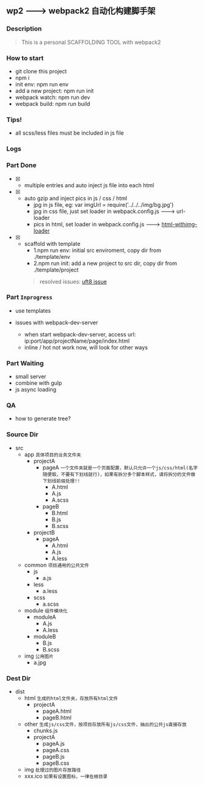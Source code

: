 ## wp2 ---> webpack2 自动化构建脚手架

### Description
> This is a personal SCAFFOLDING TOOL with webpack2

### How to start
- git clone this project
- npm i
- init env: npm run env
- add a new project: npm run init
- webpack watch: npm run dev
- webpack build: npm run build

### Tips!
- all scss/less files must be included in js file

### Logs

### Part Done
- [x] - multiple entries and auto inject js file into each html

- [x] - auto gzip and inject pics in js / css / html
    - jpg in js file, eg: var imgUrl = require('../../../img/bg.jpg')
    - jpg in css file, just set loader in webpack.config.js ---> url-loader
    - pics in html, set loader in webpack.config.js ---> [html-withimg-loader](https://github.com/wzsxyz/html-withimg-loader)

- [x] - scaffold with template
    - 1.npm run env: initial src enviroment, copy dir from ./template/env
    - 2.npm run init: add a new project to src dir, copy dir from ./template/project
    > resolved issues: [uft8 issue](http://ask.csdn.net/questions/167560)

### Part `Inprogress`
+ use templates

+ issues with webpack-dev-server
    - when start webpack-dev-server, access url: ip:port/app/projectName/page/index.html
    - inline / hot not work now, will look for other ways

### Part Waiting
+ small server
+ combine with gulp
+ js async loading


### QA
+ how to generate tree?

### Source Dir
- src
    - app `具体项目的业务文件夹`
        - projectA
            - pageA `一个文件夹就是一个页面配置，默认只允许一个js/css/html(名字随便取，不要有下划线就行)，如果有拆分多个脚本样式，请将拆分的文件做下划线前缀处理!!`
                - A.html
                - A.js
                - A.scss
            - pageB
                - B.html
                - B.js
                - B.scss
        - projectB
            - pageA
                - A.html
                - A.js
                - A.less
    - common `项目通用的公共文件`
        - js
            - a.js
        - less
            - a.less
        - scss
            - a.scss
    - module `组件模块化`
        - moduleA
            - A.js
            - A.less
        - moduleB
            - B.js
            - B.scss
    - img `公用图片`
        - a.jpg

### Dest Dir
- dist
    - html `生成的html文件夹，存放所有html文件`
        - projectA
            - pageA.html
            - pageB.html
    - other `生成js/css文件，按项目存放所有js/css文件，抽出的公共js直接存放`
        - chunks.js
        - projectA
            - pageA.js
            - pageA.css
            - pageB.js
            - pageB.css
    - img `处理过的图片存放路径`
    - xxx.ico `如果有设置图标，一律在根目录`


